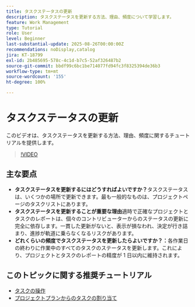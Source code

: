 ```yaml
---
title: タスクステータスの更新
description: タスクステータスを更新する方法、理由、頻度について学習します。
feature: Work Management
type: Tutorial
role: User
level: Beginner
last-substantial-update: 2025-08-26T00:00:00Z
recommendations: noDisplay,catalog
jira: KT-18799
exl-id: 2b485695-578c-4c1d-b7c5-52af326487b2
source-git-commit: bbdf99c6bc1be714077fd94fc3f8325394de36b3
workflow-type: tm+mt
source-wordcount: '155'
ht-degree: 100%

---
```


# タスクステータスの更新

このビデオは、タスクステータスを更新する方法、理由、頻度に関するチュートリアルを提供します。

>[!VIDEO](https://video.tv.adobe.com/v/3471167/?quality=12&learn=on&enablevpops=1)

## 主な要点

* **タスクステータスを更新するにはどうすればよいですか？**&#x200B;タスクステータスは、いくつかの場所で更新できます。最も一般的なものは、プロジェクトページのタスクリストにあります。
* **タスクステータスを更新することが重要な理由**&#x200B;適時で正確なプロジェクトとタスクのレポートは、個々のコントリビューターからのステータスの更新に完全に依存します。一貫した更新がないと、表示が損なわれ、決定が行き詰まり、進捗が軌道に乗らなくなるリスクがあります。
* **どれくらいの頻度でタスクステータスを更新したらよいですか？：**&#x200B;各作業日の終わりに作業中のすべてのタスクのステータスを更新します。これにより、プロジェクトとタスクのレポートの精度が 1 日以内に維持されます。


## このトピックに関する推奨チュートリアル

* [タスクの操作](/help/manage-work/tasks/work-with-tasks.md)
* [プロジェクトプランからのタスクの割り当て](/help/manage-work/tasks/assign-tasks-from-the-project-plan.md)
